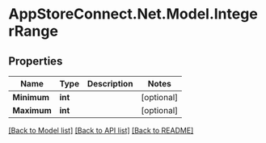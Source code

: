 # AppStoreConnect.Net.Model.IntegerRange

## Properties

Name | Type | Description | Notes
------------ | ------------- | ------------- | -------------
**Minimum** | **int** |  | [optional] 
**Maximum** | **int** |  | [optional] 

[[Back to Model list]](../README.md#documentation-for-models) [[Back to API list]](../README.md#documentation-for-api-endpoints) [[Back to README]](../README.md)

